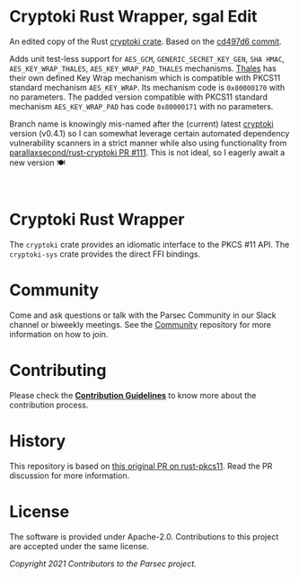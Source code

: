 # Cryptoki Rust Wrapper, sgal Edit

An edited copy of the Rust [cryptoki crate](https://crates.io/crates/cryptoki). Based on the [cd497d6 commit](https://github.com/parallaxsecond/rust-cryptoki/commit/cd497d607bd98c56e58a91da9b160322f814431d).

Adds unit test-less support for `AES_GCM`, `GENERIC_SECRET_KEY_GEN`, `SHA HMAC`, `AES_KEY_WRAP_THALES`, `AES_KEY_WRAP_PAD_THALES` mechanisms. [Thales](https://cpl.thalesgroup.com/) has their own defined Key Wrap mechanism which is compatible with PKCS11 standard mechanism `AES_KEY_WRAP`. Its mechanism code is `0x80000170` with no parameters. The padded version compatible with PKCS11 standard mechanism `AES_KEY_WRAP_PAD` has code `0x80000171` with no parameters.

Branch name is knowingly mis-named after the (current) latest [cryptoki](https://crates.io/crates/cryptoki) version (v0.4.1) so I can somewhat leverage certain automated dependency vulnerability scanners in a strict manner while also using functionality from [parallaxsecond/rust-cryptoki PR #111](https://github.com/parallaxsecond/rust-cryptoki/pull/111). This is not ideal, so I eagerly await a new version 🍽️

<br>

# Cryptoki Rust Wrapper

The `cryptoki` crate provides an idiomatic interface to the PKCS #11 API.
The `cryptoki-sys` crate provides the direct FFI bindings.

# Community

Come and ask questions or talk with the Parsec Community in our Slack channel or biweekly meetings.
See the [Community](https://github.com/parallaxsecond/community) repository for more information on how to join.

# Contributing

Please check the [**Contribution
Guidelines**](https://parallaxsecond.github.io/parsec-book/contributing/index.html) to know more
about the contribution process.

# History

This repository is based on [this original PR on rust-pkcs11](https://github.com/mheese/rust-pkcs11/pull/43).
Read the PR discussion for more information.

# License

The software is provided under Apache-2.0. Contributions to this project are accepted under the same license.

*Copyright 2021 Contributors to the Parsec project.*
